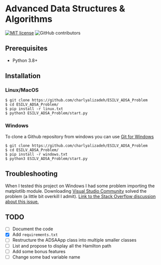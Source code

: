 # Advanced Data Structures & Algorithms

[![MIT license](https://img.shields.io/badge/License-MIT-blue.svg)](https://github.com/charlyalizadeh/ESILV_ADSA_Problem/blob/master/LICENSE)
![GitHub contributors](https://img.shields.io/github/contributors/Naereen/StrapDown.js.svg)

## Prerequisites

 * Python 3.8+

## Installation

### Linux/MacOS

```
$ git clone https://github.com/charlyalizadeh/ESILV_ADSA_Problem  
$ cd ESILV_ADSA_Problem/
$ pip install -r linux.txt
$ python3 ESILV_ADSA_Problem/start.py
```

### Windows

To clone a Github repository from windows you can use [Git for Windows](https://gitforwindows.org/)

```
$ git clone https://github.com/charlyalizadeh/ESILV_ADSA_Problem  
$ cd ESILV_ADSA_Problem/
$ pip install -r windows.txt
$ python3 ESILV_ADSA_Problem/start.py
```

## Troubleshooting

When I tested this project on Windows I had some problem importing the matplotlib module. 
Downloading [Visual Studio Community](https://visualstudio.microsoft.com/fr/vs/community/) solved the problem (a little bit overkill I admit). 
[Link to the Stack Overflow discussion about this issue.](https://stackoverflow.com/questions/24251102/from-matplotlib-import-ft2font-importerror-dll-load-failed-the-specified-pro)

## TODO

* [ ] Document the code
* [X] Add `requirements.txt`
* [ ] Restructure the ADSAApp class into multiple smaller classes
* [ ] List and propose to display all the Hamilton path
* [ ] Add some bonus features
* [ ] Change some bad variable name
